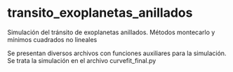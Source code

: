 # transito_exoplanetas_anillados
Simulación del tránsito de exoplanetas anillados. Métodos montecarlo y mínimos cuadrados no lineales 

Se presentan diversos archivos con funciones auxiliares para la simulación. Se trata la simulación en el archivo curvefit_final.py
